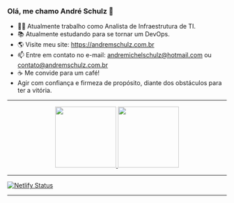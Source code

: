 ### Olá, me chamo André Schulz 👋


- 👨‍💻 Atualmente trabalho como Analista de Infraestrutura de TI.
- 📚 Atualmente estudando para se tornar um DevOps.
- 🌎 Visite meu site: <a>https://andremschulz.com.br</a> 
- 📫 Entre em contato no e-mail: andremichelschulz@hotmail.com ou contato@andremschulz.com.br
- ☕ Me convide para um café! 
-   Agir com confiança e firmeza de propósito, diante dos obstáculos para ter a vitória.
<hr>

<div align="center">
  <a href="https://github.com/andremschulz/">
  <img height="140em" src="https://github-readme-stats.vercel.app/api?username=andremschulz&show_icons=true&theme=dark&include_all_commits=true&count_private=true"/>
  <img height="140em" src="https://github-readme-stats.vercel.app/api/top-langs/?username=andremschulz&layout=compact&langs_count=7&theme=dark"/>
</div>
  <hr>
  
  [![Netlify Status](https://api.netlify.com/api/v1/badges/cdfcd321-55f1-4ace-ad2a-60ce3c1ecf6f/deploy-status)](https://app.netlify.com/sites/bright-wisp-37ad76/deploys)

  <hr>

